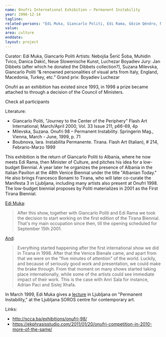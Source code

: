 ```yaml
---
name: Onufri International Exhibition – Permanent Instability
year: 1998-12-14
tagline:
related-persons: "Edi Muka, Giancarlo Politi, Edi Rama, Gëzim Qëndro, Neue Slowenische Kunst, Luchezar Boyadiev"
value:
area: culture
enddate:
layout: project
---
```

Curator: Edi Muka, Giancarlo Politi
Artists: Nebojša Šerić Šoba, Muhidin Tvico, Danica Dakić, Neue Slowenische Kunst, Luchezar Boyadiev
Jury: Jan Dibbets (after which he donated the Dibbets collection?), Suzana Milevska, Giancarlo Politi “& renowned personalities of visual arts from Italy, England, Macedonia, Turkey, etc.”
Grand prix: Boyadiev Luchezar

Onufri as an exhibition has existed since 1993, in 1998 a prize became attached to through a decision of the Council of Ministers.

Check all participants

Literature:
* Giancarlo Politi, "Journey to the Center of the Periphery" Flash Art International; March/April 2000, Vol. 33 Issue 211, p66-69, 4p
* Milevska, Suzana. Onufri 98 – Permanent Instability. Springerin Mag., Vienna, March - June, 1999, p. 71
* Boubnova, Iara. Instabilita Permanente. Tirana. Flash Art (Italian), # 214, Febrario-Marzo 1999

This exhibition is the return of Giancarlo Politi to Albania, where he now meets Edi Rama, then Minister of Culture, and pitches his idea for a low-budget Biennial. A year later he organizes the presence of Albania in the Italian Pavilion at the 48th Venice Biennial under the title "Albanian Today." He also brings Francesco Bonami to Tirana, who will later co-curate the Manifesta 3 in Ljubljana, including many artists also present at Onufri 1998. The low-budget biennial proposes by Politi materializes in 2001 as the First Tirana Biennial.

[Edi Muka](http://www.nettime.org/Lists-Archives/nettime-l-0108/msg00134.html):
> After this show, together with Giancarlo Politi and Edi Rama we took the
decision to start working on the first edition of the Tirana Biennial.
That's my main occupation since then, till the opening scheduled for
September 15th 2001.

[And](http://www.nettime.org/Lists-Archives/nettime-l-0008/msg00042.html):
>Everything started happening after the first international show we did
in Tirana in 1998. After that the Venice Bienale came, and apart from that
we were on the "five minutes of attention" of the world. Luckily, and
because of seriously good work and presentation, we could make the brake
through. From that moment on many shows started taking  place
internationally, while some of the artists could see immediate impact of
their work. This is the case with Anri Sala for instance, Adrian Paci and
Sislej Xhafa.

In March 1999, Edi Muka gives a [lecture](https://english.sta.si/394866/albanias-edi-muka-to-speak-about-permanent-instability-of-the-balkans) in Ljubljana on "Permanent Instability," at the Ljubljana SOROS centre for contemporary art.

Links:
* <http://scca.ba/exhibitions/onufri-98/>
* <https://ekphrasisstudio.com/2011/01/20/onufri-competition-in-2010-more-of-the-same/>
